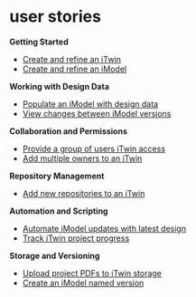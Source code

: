 # user stories

**Getting Started**
- [Create and refine an iTwin](docs/user-stories/itwin-create.md)
- [Create and refine an iModel](docs/user-stories/imodel-create.md)

**Working with Design Data**
- [Populate an iModel with design data](docs/user-stories/imodel-populate-data.md)
- [View changes between iModel versions](docs/user-stories/imodel-changeset-compare.md)

**Collaboration and Permissions**
- [Provide a group of users iTwin access](docs/user-stories/itwin-group-access.md)
- [Add multiple owners to an iTwin](docs/user-stories/itwin-add-multiple-owners.md)

**Repository Management**
- [Add new repositories to an iTwin](docs/user-stories/itwin-add-repositories.md)

**Automation and Scripting**
- [Automate iModel updates with latest design](docs/user-stories/imodel-automate-update.md)
- [Track iTwin project progress](docs/user-stories/itwin-script-progress-tracker.md)

**Storage and Versioning**
- [Upload project PDFs to iTwin storage](docs/user-stories/itwin-upload-files-storage.md)
- [Create an iModel named version](docs/user-stories/imodel-create-named-version.md)
